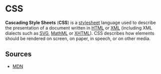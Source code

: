 # CSS
**Cascading Style Sheets** (**CSS**) is a [stylesheet](https://developer.mozilla.org/en-US/docs/DOM/stylesheet) language used to describe the presentation of a document written in [HTML](https://developer.mozilla.org/en-US/docs/Web/HTML "HyperText Markup Language") or [XML](https://developer.mozilla.org/en-US/docs/XML_introduction) (including XML dialects such as [SVG](https://developer.mozilla.org/en-US/docs/Web/SVG), [MathML](https://developer.mozilla.org/en-US/docs/Web/MathML) or [XHTML](https://developer.mozilla.org/en-US/docs/Glossary/XHTML)). CSS describes how elements should be rendered on screen, on paper, in speech, or on other media.

## Sources 

 - [MDN](https://developer.mozilla.org/en-US/docs/Web/CSS)

<!--stackedit_data:
eyJoaXN0b3J5IjpbLTE1MzE3OTQxMDRdfQ==
-->